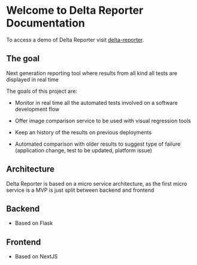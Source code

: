 # Welcome to Delta Reporter Documentation

To access a demo of Delta Reporter visit [delta-reporter](https://delta-frontend.herokuapp.com/).

## **The goal**

Next generation reporting tool where results from all kind all tests are displayed in real time

The goals of this project are:
- Monitor in real time all the automated tests involved on a software development flow

- Offer image comparison service to be used with visual regression tools

- Keep an history of the results on previous deployments

- Automated comparison with older results to suggest type of failure (application change, test to be updated, platform issue)

## **Architecture**

Delta Reporter is based on a micro service architecture, as the first micro service is a MVP is just split between backend and frontend

## **Backend**

- Based on Flask

## **Frontend**

- Based on NextJS
